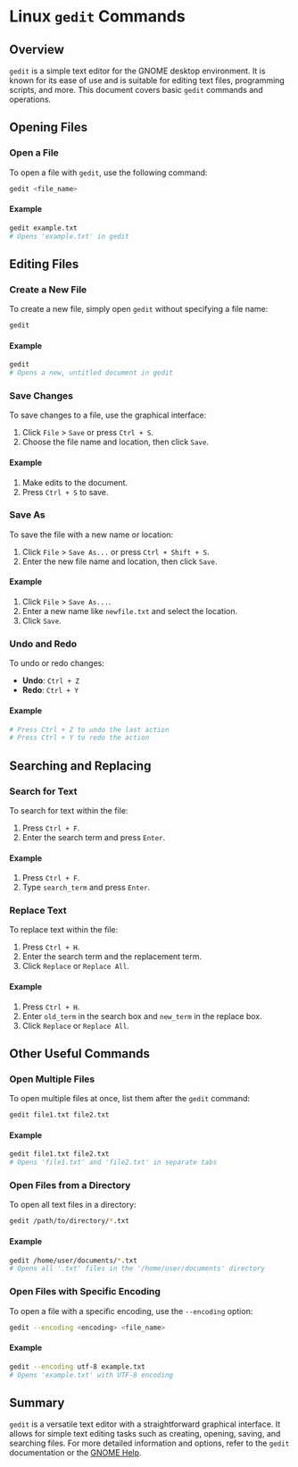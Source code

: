 # Linux `gedit` Commands

## Overview

`gedit` is a simple text editor for the GNOME desktop environment. It is known for its ease of use and is suitable for editing text files, programming scripts, and more. This document covers basic `gedit` commands and operations.

## Opening Files

### Open a File

To open a file with `gedit`, use the following command:

```sh
gedit <file_name>
```

#### Example

```sh
gedit example.txt
# Opens 'example.txt' in gedit
```

## Editing Files

### Create a New File

To create a new file, simply open `gedit` without specifying a file name:

```sh
gedit
```

#### Example

```sh
gedit
# Opens a new, untitled document in gedit
```

### Save Changes

To save changes to a file, use the graphical interface:

1. Click `File` > `Save` or press `Ctrl + S`.
2. Choose the file name and location, then click `Save`.

#### Example

1. Make edits to the document.
2. Press `Ctrl + S` to save.

### Save As

To save the file with a new name or location:

1. Click `File` > `Save As...` or press `Ctrl + Shift + S`.
2. Enter the new file name and location, then click `Save`.

#### Example

1. Click `File` > `Save As...`.
2. Enter a new name like `newfile.txt` and select the location.
3. Click `Save`.

### Undo and Redo

To undo or redo changes:

- **Undo**: `Ctrl + Z`
- **Redo**: `Ctrl + Y`

#### Example

```sh
# Press Ctrl + Z to undo the last action
# Press Ctrl + Y to redo the action
```

## Searching and Replacing

### Search for Text

To search for text within the file:

1. Press `Ctrl + F`.
2. Enter the search term and press `Enter`.

#### Example

1. Press `Ctrl + F`.
2. Type `search_term` and press `Enter`.

### Replace Text

To replace text within the file:

1. Press `Ctrl + H`.
2. Enter the search term and the replacement term.
3. Click `Replace` or `Replace All`.

#### Example

1. Press `Ctrl + H`.
2. Enter `old_term` in the search box and `new_term` in the replace box.
3. Click `Replace` or `Replace All`.

## Other Useful Commands

### Open Multiple Files

To open multiple files at once, list them after the `gedit` command:

```sh
gedit file1.txt file2.txt
```

#### Example

```sh
gedit file1.txt file2.txt
# Opens 'file1.txt' and 'file2.txt' in separate tabs
```

### Open Files from a Directory

To open all text files in a directory:

```sh
gedit /path/to/directory/*.txt
```

#### Example

```sh
gedit /home/user/documents/*.txt
# Opens all '.txt' files in the '/home/user/documents' directory
```

### Open Files with Specific Encoding

To open a file with a specific encoding, use the `--encoding` option:

```sh
gedit --encoding <encoding> <file_name>
```

#### Example

```sh
gedit --encoding utf-8 example.txt
# Opens 'example.txt' with UTF-8 encoding
```

## Summary

`gedit` is a versatile text editor with a straightforward graphical interface. It allows for simple text editing tasks such as creating, opening, saving, and searching files. For more detailed information and options, refer to the `gedit` documentation or the [GNOME Help](https://help.gnome.org/users/gedit/stable/).